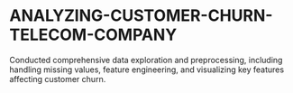 # ANALYZING-CUSTOMER-CHURN-TELECOM-COMPANY
Conducted comprehensive data exploration and preprocessing, including handling missing values, feature engineering, and visualizing key features affecting customer churn.
